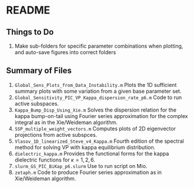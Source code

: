 # README

## Things to Do
1. Make sub-folders for specific parameter combinations when plotting, and auto-save figures into correct folders


## Summary of Files
1. `Global_Sens_Plots_from_Data_Instability.m` Plots the 1D sufficient summary plots with some variation from a given base parameter set. 
2. `Global_Sensitivity_PIC_VP_Kappa_dispersion_rate_p6.m` Code to run active subspaces.
3. `Kappa_Bump_Disp_Using_Xie.m` Solves the dispersion relation for the kappa bump-on-tail using Fourier series approximation for the complex integral as in the Xie/Weideman algorithm.
4. `SSP_multiple_weight_vectors.m` Computes plots of 2D eigenvector projections from active subspces.
5. `Vlasov_1D_linearized_Steve_v4_Kappa.m` Fourth edition of the spectral method for solving VP with kappa equilibrium distribution.
6. `dielectric_kappa.m` Provides the functional forms for the kappa dielectric functions for $\kappa=1,2,6$.
7. `slurm_GS_PIC_BiKap_p6.slurm` Use to run script on Mio.
8. `zetaph.m` Code to produce Fourier series approximation as in Xie/Weideman algorithm.
